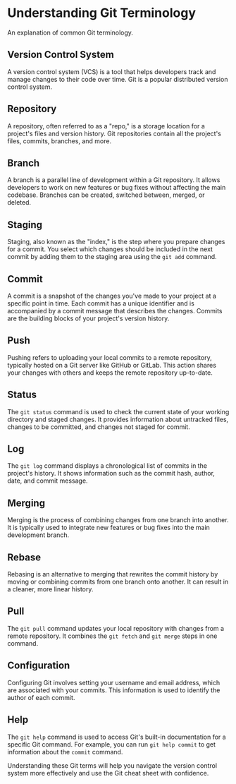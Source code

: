 # Understanding Git Terminology

An explanation of common Git terminology.

## Version Control System

A version control system (VCS) is a tool that helps developers track and manage changes to their code over time. Git is a popular distributed version control system.

## Repository

A repository, often referred to as a "repo," is a storage location for a project's files and version history. Git repositories contain all the project's files, commits, branches, and more.

## Branch

A branch is a parallel line of development within a Git repository. It allows developers to work on new features or bug fixes without affecting the main codebase. Branches can be created, switched between, merged, or deleted.

## Staging

Staging, also known as the "index," is the step where you prepare changes for a commit. You select which changes should be included in the next commit by adding them to the staging area using the `git add` command.

## Commit

A commit is a snapshot of the changes you've made to your project at a specific point in time. Each commit has a unique identifier and is accompanied by a commit message that describes the changes. Commits are the building blocks of your project's version history.

## Push

Pushing refers to uploading your local commits to a remote repository, typically hosted on a Git server like GitHub or GitLab. This action shares your changes with others and keeps the remote repository up-to-date.

## Status

The `git status` command is used to check the current state of your working directory and staged changes. It provides information about untracked files, changes to be committed, and changes not staged for commit.

## Log

The `git log` command displays a chronological list of commits in the project's history. It shows information such as the commit hash, author, date, and commit message.

## Merging

Merging is the process of combining changes from one branch into another. It is typically used to integrate new features or bug fixes into the main development branch.

## Rebase

Rebasing is an alternative to merging that rewrites the commit history by moving or combining commits from one branch onto another. It can result in a cleaner, more linear history.

## Pull

The `git pull` command updates your local repository with changes from a remote repository. It combines the `git fetch` and `git merge` steps in one command.

## Configuration

Configuring Git involves setting your username and email address, which are associated with your commits. This information is used to identify the author of each commit.

## Help

The `git help` command is used to access Git's built-in documentation for a specific Git command. For example, you can run `git help commit` to get information about the `commit` command.

Understanding these Git terms will help you navigate the version control system more effectively and use the Git cheat sheet with confidence.
